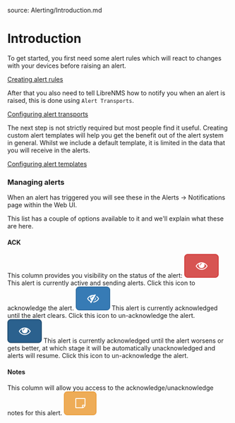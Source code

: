 source: Alerting/Introduction.md

# Introduction

To get started, you first need some alert rules which will react to changes with your devices before raising an alert.

[Creating alert rules](Rules.md)

After that you also need to tell LibreNMS how to notify you when an alert is raised, this is done using `Alert Transports`.

[Configuring alert transports](Transports.md)

The next step is not strictly required but most people find it useful. Creating custom alert templates will help you get 
the benefit out of the alert system in general. Whilst we include a default template, it is limited in the data that you 
will receive in the alerts.

[Configuring alert templates](Templates.md)

### Managing alerts

When an alert has triggered you will see these in the Alerts -> Notifications page within the Web UI.

This list has a couple of options available to it and we'll explain what these are here.

#### ACK
This column provides you visibility on the status of the alert:
![ack alert](img/ack.png) This alert is currently active and sending alerts. Click this icon to acknowledge the alert.
![unack alert](img/unack.png) This alert is currently acknowledged until the alert clears. Click this icon to un-acknowledge the alert.
![unack alert until fault worsens](img/nunack.png) This alert is currently acknowledged until the alert worsens or gets 
better, at which stage it will be automatically unacknowledged and alerts will resume. Click this icon to un-acknowledge the alert.

#### Notes
This column will allow you access to the acknowledge/unacknowledge notes for this alert.
![alert notes](img/notes.png)